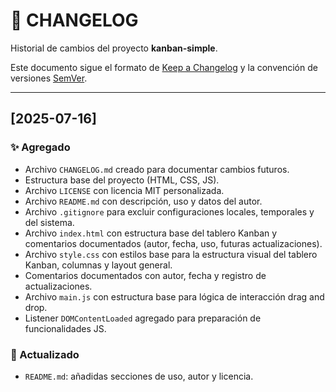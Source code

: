 # 📑 CHANGELOG

Historial de cambios del proyecto **kanban-simple**.

Este documento sigue el formato de [Keep a Changelog](https://keepachangelog.com/es/1.0.0/) y la convención de versiones [SemVer](https://semver.org/lang/es/).

---

## [2025-07-16]

### ✨ Agregado

- Archivo `CHANGELOG.md` creado para documentar cambios futuros.
- Estructura base del proyecto (HTML, CSS, JS).
- Archivo `LICENSE` con licencia MIT personalizada.
- Archivo `README.md` con descripción, uso y datos del autor.
- Archivo `.gitignore` para excluir configuraciones locales, temporales y del sistema.
- Archivo `index.html` con estructura base del tablero Kanban y comentarios documentados (autor, fecha, uso, futuras actualizaciones).
- Archivo `style.css` con estilos base para la estructura visual del tablero Kanban, columnas y layout general.
- Comentarios documentados con autor, fecha y registro de actualizaciones.
- Archivo `main.js` con estructura base para lógica de interacción drag and drop.
- Listener `DOMContentLoaded` agregado para preparación de funcionalidades JS.

### 📝 Actualizado

- `README.md`: añadidas secciones de uso, autor y licencia.
